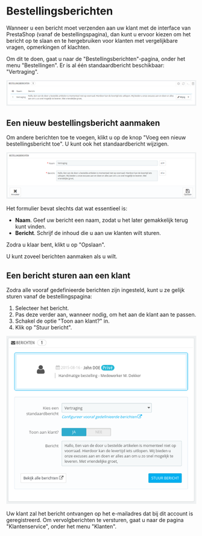 # Bestellingsberichten

Wanneer u een bericht moet verzenden aan uw klant met de interface van PrestaShop (vanaf de bestellingspagina), dan kunt u ervoor kiezen om het bericht op te slaan en te hergebruiken voor klanten met vergelijkbare vragen, opmerkingen of klachten.

Om dit te doen, gaat u naar de "Bestellingsberichten"-pagina, onder het menu "Bestellingen". Er is al één standaardbericht beschikbaar: "Vertraging".&#x20;

![](../../../.gitbook/assets/40534103.png)

## Een nieuw bestellingsbericht aanmaken <a href="#bestellingsberichten-eennieuwbestellingsberichtaanmaken" id="bestellingsberichten-eennieuwbestellingsberichtaanmaken"></a>

Om andere berichten toe te voegen, klikt u op de knop "Voeg een nieuw bestellingsbericht toe". U kunt ook het standaardbericht wijzigen.

![](../../../.gitbook/assets/40534104.png)

Het formulier bevat slechts dat wat essentieel is:

* **Naam**. Geef uw bericht een naam, zodat u het later gemakkelijk terug kunt vinden.
* **Bericht**. Schrijf de inhoud die u aan uw klanten wilt sturen.

Zodra u klaar bent, klikt u op "Opslaan".

U kunt zoveel berichten aanmaken als u wilt.

## Een bericht sturen aan een klant <a href="#bestellingsberichten-eenberichtsturenaaneenklant" id="bestellingsberichten-eenberichtsturenaaneenklant"></a>

Zodra alle vooraf gedefinieerde berichten zijn ingesteld, kunt u ze gelijk sturen vanaf de bestellingspagina:

1. Selecteer het bericht.
2. Pas deze verder aan, wanneer nodig, om het aan de klant aan te passen.
3. Schakel de optie "Toon aan klant?" in.
4. Klik op "Stuur bericht".

![](../../../.gitbook/assets/40534106.png)

Uw klant zal het bericht ontvangen op het e-mailadres dat bij dit account is geregistreerd. Om vervolgberichten te versturen, gaat u naar de pagina "Klantenservice", onder het menu "Klanten".
